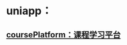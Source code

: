 # uniapp：
## [coursePlatform：课程学习平台](https://github.com/OtakuBanana/WebTest/tree/master/uniapp/coursePlatform)
